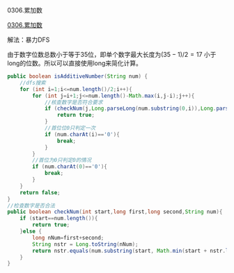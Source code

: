 0306.累加数

[0306.累加数
](https://leetcode-cn.com/problems/additive-number/)

解法：暴力DFS

由于数字位数总数小于等于35位，即单个数字最大长度为$(35-1)/2=17$ 小于long的位数。所以可以直接使用long来简化计算。

```java
public boolean isAdditiveNumber(String num) {
    //dfs搜索
    for (int i=1;i<=num.length()/2;i++){
        for (int j=i+1;j<=num.length()-Math.max(i,j-i);j++){
            //核查数字是否符合要求
            if (checkNum(j,Long.parseLong(num.substring(0,i)),Long.parseLong(num.substring(i,j)),num)){
                return true;
            }
            //首位位0只判定一次
            if (num.charAt(i)=='0'){
                break;
            }
        }
        //首位为0只判定0的情况
        if (num.charAt(0)=='0'){
            break;
        }
    }
    return false;
}
//检查数字是否合法
public boolean checkNum(int start,long first,long second,String num){
    if (start==num.length()){
        return true;
    }else {
        long nNum=first+second;
        String nstr = Long.toString(nNum);
        return nstr.equals(num.substring(start, Math.min(start + nstr.length(),num.length()))) && checkNum(start+nstr.length(),second,nNum,num);
    }
}
```

